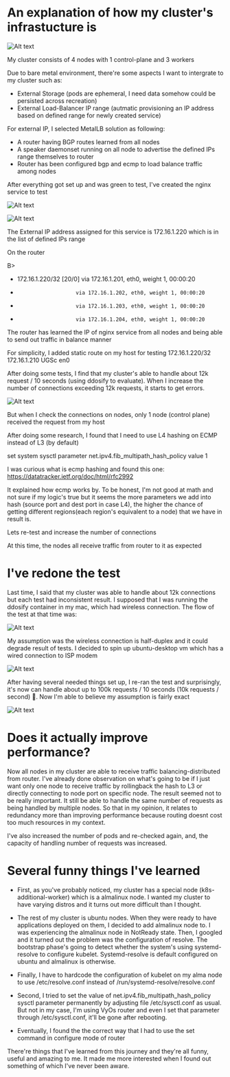 # An explanation of how my cluster's infrastucture is

![Alt text](diagram.png)

My cluster consists of 4 nodes with 1 control-plane and 3 workers

Due to bare metal environment, there're some aspects I want to intergrate to my cluster such as:
+ External Storage (pods are ephemeral, I need data somehow could be persisted across recreation)
+ External Load-Balancer IP range (autmatic provisioning an IP address based on defined range for newly created service)

For external IP, I selected MetalLB solution as following:
- A router having BGP routes learned from all nodes
- A speaker daemonset running on all node to advertise the defined IPs range themselves to router
- Router has been configured bgp and ecmp to load balance traffic among nodes

After everything got set up and was green to test, I've created the nginx service to test

![Alt text](cluster-status.png)

![Alt text](svc.png)

The External IP address assigned for this service is 172.16.1.220 which is in the list of defined IPs range

On the router

B>

  * 172.16.1.220/32 [20/0] via 172.16.1.201, eth0, weight 1, 00:00:20
  *                        via 172.16.1.202, eth0, weight 1, 00:00:20
  *                        via 172.16.1.203, eth0, weight 1, 00:00:20
  *                        via 172.16.1.204, eth0, weight 1, 00:00:20

The router has learned the IP of nginx service from all nodes and being able to send out traffic in balance manner

For simplicity, I added static route on my host for testing
172.16.1.220/32    172.16.1.210       UGSc           en0

After doing some tests, I find that my cluster's able to handle about 12k request / 10 seconds (using ddosify to evaluate). When I increase the number of connections exceeding 12k requests, it starts to get errors.


![Alt text](result.png)

But when I check the connections on nodes, only 1 node (control plane) received the request from my host

After doing some research, I found that I need to use L4 hashing on ECMP instead of L3 (by default)

set system sysctl parameter net.ipv4.fib_multipath_hash_policy value 1

I was curious what is ecmp hashing and found this one:
https://datatracker.ietf.org/doc/html/rfc2992


It explained how ecmp works by. To be honest, I'm not good at math and not sure if my logic's true but it seems the more parameters we add into hash (source port and dest port in case L4), the higher the chance of getting different regions(each region's equivalent to a node) that we have in result is.

Lets re-test and increase the number of connections

At this time, the nodes all receive traffic from router to it as expected

# I've redone the test

Last time, I said that my cluster was able to handle about 12k connections but each test had inconsistent result. I supposed that I was running the ddosify container in my mac, which had wireless connection. The flow of the test at that time was:

![Alt text](old-flow.png)

My assumption was the wireless connection is half-duplex and it could degrade result of tests. I decided to spin up ubuntu-desktop vm which has a wired connection to ISP modem

![Alt text](new-flow.png)


After having several needed things set up, I re-ran the test and surprisingly, it's now can handle about up to 100k requests / 10 seconds (10k requests / second) 🤣. Now I'm able to believe my assumption is fairly exact

![Alt text](new-result.png)

# Does it actually improve performance?

Now all nodes in my cluster are able to receive traffic balancing-distributed from router. I've already done  observation on what's going to be if I just want only one node to receive traffic by rollingback the hash to L3 or directly connecting to node port on specific node. The result seemed not to be really important. It still be able to handle the same number of requests as being handled by multiple nodes. So that in my opinion, it relates to redundancy more than improving performance because routing doesnt cost too much resources in my context.


I've also increased the number of pods and re-checked again, and, the capacity of handling number of requests was increased.

# Several funny things I've learned

+ First, as you've probably noticed, my cluster has a special node (k8s-additional-worker) which is a almalinux node. I wanted my cluster to have varying distros and it turns out more difficult than I thought. 

+ The rest of my cluster is ubuntu nodes. When they were ready to have applications deployed on them, I decided to add almalinux node to. I was experiencing the almalinux node in NotReady state. Then, I googled and it turned out the problem was the configuration of resolve. The bootstrap phase's going to detect whether the system's using systemd-resolve to configure kubelet. Systemd-resolve is default configured on ubuntu and almalinux is otherwise. 

+ Finally, I have to hardcode the configuration of kubelet on my alma node to use /etc/resolve.conf instead of
/run/systemd-resolve/resolve.conf


+ Second, I tried to set the value of net.ipv4.fib_multipath_hash_policy sysctl parameter permanently by adjusting file /etc/sysctl.conf as usual. But not in my case, I'm using VyOs router and even I set that parameter through /etc/sysctl.conf, it'll be gone after rebooting.

+ Eventually, I found the the correct way that I had to use the set command in configure mode of router 

There're things that I've learned from this journey and they're all funny, useful and amazing to me. It made me more interested when I found out something of which I've never been aware.


